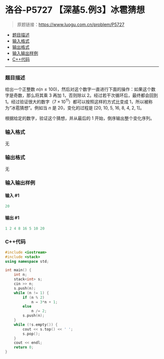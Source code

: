 # 洛谷-P5727 【深基5.例3】冰雹猜想

> 原题链接：https://www.luogu.com.cn/problem/P5727

- [题目描述](#题目描述)
- [输入格式](#输入格式)
- [输出格式](#输出格式)
- [输入输出样例](#输入输出样例)
- [C++代码](#C++代码)

---

### <a name="题目描述">题目描述</a>

给出一个正整数 $n(n\le 100)$，然后对这个数字一直进行下面的操作：如果这个数字是奇数，那么将其乘 3 再加 1，否则除以 2。经过若干次循环后，最终都会回到 1。经过验证很大的数字（$7\times10^{11}$）都可以按照这样的方式比变成 1，所以被称为“冰雹猜想”。例如当 $n$ 是 20，变化的过程是 [20, 10, 5, 16, 8, 4, 2, 1]。

根据给定的数字，验证这个猜想，并从最后的 1 开始，倒序输出整个变化序列。

### <a name="输入格式">输入格式</a>

无

### <a name="输出格式">输出格式</a>

无

### <a name="输入输出样例">输入输出样例</a>

#### 输入 #1

```c++
20
```

#### 输出 #1

```c++
1 2 4 8 16 5 10 20
```

### <a name="C++代码">C++代码</a>

```c++
#include <iostream>
#include <stack>
using namespace std;

int main() {
    int n;
    stack<int> s;
    cin >> n;
    s.push(n);
    while (n != 1) {
        if (n % 2)
            n = 3*n + 1;
        else
            n /= 2;
        s.push(n);
    }
    while (!s.empty()) {
        cout << s.top() << ' ';
        s.pop();
    }
    cout << endl;
    return 0;
}
```